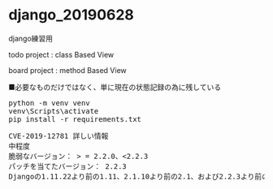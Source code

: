 # django_20190628
django練習用

todo project : class Based View

board project : method Based View


■必要なものだけではなく、単に現在の状態記録の為に残している
<pre>
python -m venv venv
venv\Scripts\activate
pip install -r requirements.txt
</pre>

<pre>
CVE-2019-12781 詳しい情報
中程度
脆弱なバージョン： > = 2.2.0、<2.2.3
パッチを当てたバージョン： 2.2.3
Djangoの1.11.22より前の1.11、2.1.10より前の2.1、および2.2.3より前の2.2で問題が発見されました。SECURE_PROXY_SSL_HEADERおよびSECURE_SSL_REDIRECTの設定が使用されていて、プロキシがHTTPS経由でDjangoに接続している場合、HTTP要求はHTTPSにリダイレクトされません。つまり、クライアントがHTTPを使用している場合、django.http.HttpRequest.schemeの動作は正しくありません。
</pre>
